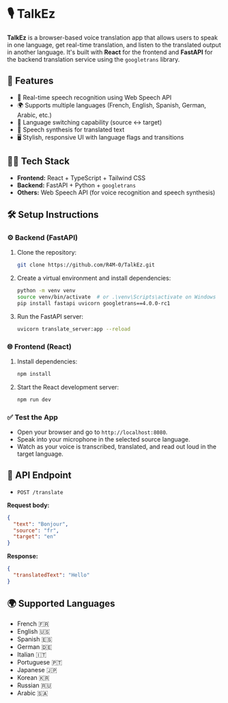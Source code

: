 
# 🎙️ TalkEz

**TalkEz** is a browser-based voice translation app that allows users to speak in one language, get real-time translation, and listen to the translated output in another language. It's built with **React** for the frontend and **FastAPI** for the backend translation service using the `googletrans` library.

## 🚀 Features

- 🎤 Real-time speech recognition using Web Speech API
- 🌍 Supports multiple languages (French, English, Spanish, German, Arabic, etc.)
- 🔁 Language switching capability (source ↔ target)
- 📣 Speech synthesis for translated text
- 🖥️ Stylish, responsive UI with language flags and transitions

## 🧑‍💻 Tech Stack

- **Frontend:** React + TypeScript + Tailwind CSS
- **Backend:** FastAPI + Python + `googletrans`
- **Others:** Web Speech API (for voice recognition and speech synthesis)

## 🛠️ Setup Instructions

### ⚙️ Backend (FastAPI)

1. Clone the repository:

   ```bash
   git clone https://github.com/R4M-0/TalkEz.git
   ```

2. Create a virtual environment and install dependencies:

   ```bash
   python -m venv venv
   source venv/bin/activate  # or .\venv\Scripts\activate on Windows
   pip install fastapi uvicorn googletrans==4.0.0-rc1
   ```

3. Run the FastAPI server:

   ```bash
   uvicorn translate_server:app --reload
   ```

### 🌐 Frontend (React)

1. Install dependencies:

   ```bash
   npm install
   ```

2. Start the React development server:

   ```bash
   npm run dev
   ```

### ✅ Test the App

* Open your browser and go to `http://localhost:8080`.
* Speak into your microphone in the selected source language.
* Watch as your voice is transcribed, translated, and read out loud in the target language.

## 🔄 API Endpoint

* `POST /translate`

**Request body:**

```json
{
  "text": "Bonjour",
  "source": "fr",
  "target": "en"
}
```

**Response:**

```json
{
  "translatedText": "Hello"
}
```

## 🌍 Supported Languages

* French 🇫🇷
* English 🇺🇸
* Spanish 🇪🇸
* German 🇩🇪
* Italian 🇮🇹
* Portuguese 🇵🇹
* Japanese 🇯🇵
* Korean 🇰🇷
* Russian 🇷🇺
* Arabic 🇸🇦
